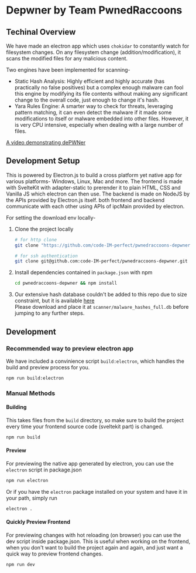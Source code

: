 # Depwner by Team PwnedRaccoons

## Techinal Overview
We have made an electron app which uses `chokidar` to constantly watch for filesystem changes. On any filesystem change (addition/modification), it scans the modified files for any malicious content.

Two engines have been implemented for scanning-
- Static Hash Analysis: Highly efficient and highly accurate (has practically no false positives) but a complex enough malware can fool this engine by modifying its file contents without making any significant change to the overall code, just enough to change it's hash.
- Yara Rules Engine: A smarter way to check for threats, leveraging pattern matching, it can even detect the malware if it made some modifications to itself or malware embedded into other files. However, it is very CPU intensive, especially when dealing with a large number of files.

[A video demonstrating dePWNer](https://youtu.be/smSNuqAhjns)

## Development Setup

This is powered by Electron.js to build a cross platform yet native app for various platforms- Windows, Linux, Mac and more. The frontend is made with SvelteKit with adapter-static to prerender it to plain HTML, CSS and Vanilla JS which electron can then use. The backend is made on NodeJS by the APIs provided by Electron.js itself. both frontend and backend communicate with each other using APIs of ipcMain provided by electron.


For setting the download env locally-

1. Clone the project locally
   ```sh
   # for http clone
   git clone "https://github.com/code-IM-perfect/pwnedraccoons-depwner.git"
   ```
   ```sh
   # for ssh authentication
   git clone git@github.com:code-IM-perfect/pwnedraccoons-depwner.git
   ```
2. Install dependencies contained in `package.json` with npm
   ```sh
   cd pwnedraccoons-depwner && npm install
   ```
3. Our extensive hash database couldn't be added to this repo due to size constraint, but it is available [here](https://mega.nz/file/dCYgELSb#c3HUdGihQW_MY6qfLNL5-CEYVXEjdJGQ3-WplbR34kg)\
Please download and place it at `scanner/malware_hashes_full.db` before jumping to any further steps.

## Development

### Recommended way to preview electron app

We have included a convinience script `build:electron`, which handles the build and preview process for you.

```sh
npm run build:electron
```

### Manual Methods

#### Building


This takes files from the `build` directory, so make sure to build the project every time your frontend source code (sveltekit part) is changed.

```sh
npm run build
```

#### Preview

For previewing the native app generated by electron, you can use the `electron` script in package.json

```sh
npm run electron
```

Or if you have the `electron` package installed on your system and have it in your path, simply run

```sh
electron .
```

#### Quickly Preview Frontend

For previewing changes with hot reloading (on browser) you can use the dev script inside package.json. This is useful when working on the frontend, when you don't want to build the project again and again, and just want a quick way to preview frontend changes.

```sh
npm run dev
```
